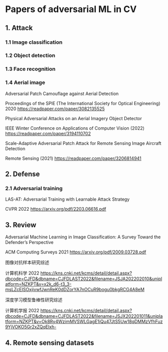 # Papers of adversarial ML in CV
## 1. Attack

### 1.1 Image classification

### 1.2 Object detection

### 1.3 Face recognition

### 1.4 Aerial image

Adversarial Patch Camouflage against Aerial Detection

Proceedings of the SPIE (The International Society for Optical Engineering) 2020 https://readpaper.com/paper/3082135525

Physical Adversarial Attacks on an Aerial Imagery Object Detector

IEEE Winter Conference on Applications of Computer Vision (2022) https://readpaper.com/paper/3194110702

Scale-Adaptive Adversarial Patch Attack for Remote Sensing Image Aircraft Detection

Remote Sensing (2021) https://readpaper.com/paper/3206814941

## 2. Defense

### 2.1 Adversarial training

LAS-AT: Adversarial Training with Learnable Attack Strategy 

CVPR 2022 https://arxiv.org/pdf/2203.06616.pdf

## 3. Review

Adversarial Machine Learning in Image Classification: A Survey Toward the Defender’s Perspective 

ACM Computing Surveys 2021 https://arxiv.org/pdf/2009.03728.pdf

图像对抗样本研究综述

计算机科学 2022 https://kns.cnki.net/kcms/detail/detail.aspx?dbcode=CJFD&dbname=CJFDLAST2022&filename=JSJA202202010&uniplatform=NZKPT&v=x2k_d6-t3_3-msLZcEISOxjivwfJwnReK0dDZorYA7nOCuR9bogu0bkgRCG4A8eM

深度学习模型鲁棒性研究综述

计算机学报 2022 https://kns.cnki.net/kcms/detail/detail.aspx?dbcode=CJFD&dbname=CJFDLAST2022&filename=JSJX202201011&uniplatform=NZKPT&v=Ok8Ry4WzimMVSWLGagE1iQu47JtS5Uw18qDMMzVfhFuz9YjVOKO5Gr2xZQqElxh-

## 4. Remote sensing datasets


